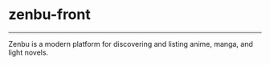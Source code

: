 # zenbu-front
<hr>
Zenbu is a modern platform for discovering and listing anime, manga, and light novels. 


